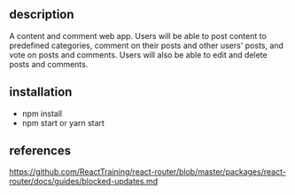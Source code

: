 ## description
A content and comment web app. Users will be able to post content to predefined categories, comment on their posts and other users' posts, and vote on posts and comments. Users will also be able to edit and delete posts and comments.

## installation
- npm install
- npm start or yarn start


## references
https://github.com/ReactTraining/react-router/blob/master/packages/react-router/docs/guides/blocked-updates.md